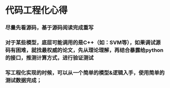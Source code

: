 代码工程化心得
====
### 尽量先看源码，基于源码阅读完成重写

### 对于某些模型，底层可能调用的是C++（如：SVM等），如果调试源码有困难，就找最权威的论文，先从理论理解，再结合暴露给python的接口，推测计算方式，进行验证测试

### 写工程化实现的时候，可以从一个简单的模型&逻辑入手，使用简单的测试数据完成；
